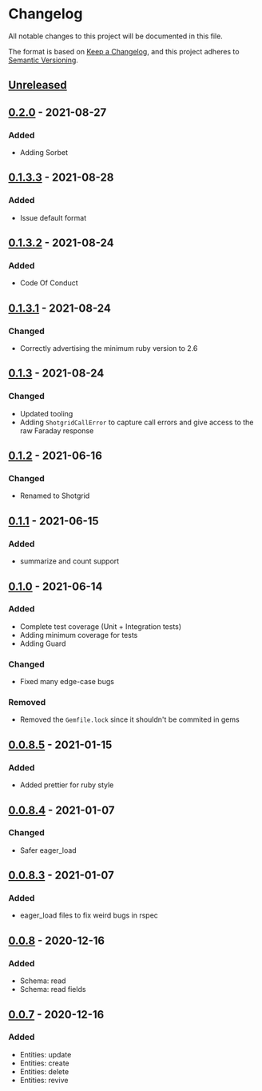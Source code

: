 # Changelog
All notable changes to this project will be documented in this file.

The format is based on [Keep a Changelog](https://keepachangelog.com/en/1.0.0/),
and this project adheres to [Semantic Versioning](https://semver.org/spec/v2.0.0.html).

## [Unreleased]

## [0.2.0] - 2021-08-27
### Added
- Adding Sorbet

## [0.1.3.3] - 2021-08-28
### Added
- Issue default format


## [0.1.3.2] - 2021-08-24
### Added
- Code Of Conduct

## [0.1.3.1] - 2021-08-24
### Changed
- Correctly advertising the minimum ruby version to 2.6

## [0.1.3] - 2021-08-24
### Changed
- Updated tooling
- Adding `ShotgridCallError` to capture call errors and give access to the raw Faraday response

## [0.1.2] - 2021-06-16
### Changed
- Renamed to Shotgrid

## [0.1.1] - 2021-06-15
### Added
- summarize and count support

## [0.1.0] - 2021-06-14
### Added
- Complete test coverage (Unit + Integration tests)
- Adding minimum coverage for tests
- Adding Guard

### Changed
- Fixed many edge-case bugs

### Removed
- Removed the `Gemfile.lock` since it shouldn't be commited in gems

## [0.0.8.5] - 2021-01-15
### Added
- Added prettier for ruby style

## [0.0.8.4] - 2021-01-07
### Changed
- Safer eager_load

## [0.0.8.3] - 2021-01-07
### Added
- eager_load files to fix weird bugs in rspec

## [0.0.8] - 2020-12-16
### Added
- Schema: read
- Schema: read fields

## [0.0.7] - 2020-12-16
### Added
- Entities: update
- Entities: create
- Entities: delete
- Entities: revive

[Unreleased]: https://github.com/shotgunsoftware/shotgrid_api_ruby/compare/v0.2.0...HEAD
[0.2.0]: https://github.com/shotgunsoftware/shotgrid_api_ruby/releases/tag/v0.2.0
[0.1.3.3]: https://github.com/shotgunsoftware/shotgrid_api_ruby/releases/tag/v0.1.3.3
[0.1.3.2]: https://github.com/shotgunsoftware/shotgrid_api_ruby/releases/tag/v0.1.3.2
[0.1.3.1]: https://github.com/shotgunsoftware/shotgrid_api_ruby/releases/tag/v0.1.3.1
[0.1.3]: https://github.com/shotgunsoftware/shotgrid_api_ruby/releases/tag/v0.1.3
[0.1.2]: https://github.com/shotgunsoftware/shotgrid_api_ruby/releases/tag/v0.1.2
[0.1.1]: https://github.com/shotgunsoftware/shotgrid_api_ruby/releases/tag/v0.1.1
[0.1.0]: https://github.com/shotgunsoftware/shotgrid_api_ruby/releases/tag/v0.1.0
[0.0.8.5]: https://github.com/shotgunsoftware/shotgrid_api_ruby/releases/tag/v0.0.8.5
[0.0.8.4]: https://github.com/shotgunsoftware/shotgrid_api_ruby/releases/tag/v0.0.8.4
[0.0.8.3]: https://github.com/shotgunsoftware/shotgrid_api_ruby/releases/tag/v0.0.8.3
[0.0.8]: https://github.com/shotgunsoftware/shotgrid_api_ruby/releases/tag/v0.0.8
[0.0.7]: https://github.com/shotgunsoftware/shotgrid_api_ruby/releases/tag/v0.0.7
